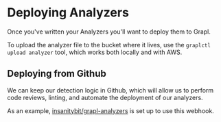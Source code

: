 # Deploying Analyzers

Once you've written your Analyzers you'll want to deploy them to Grapl.

To upload the analyzer file to the bucket where it lives, use the
`graplctl upload analyzer` tool, which works both locally and with AWS.

## Deploying from Github

We can keep our detection logic in Github, which will allow us to perform code
reviews, linting, and automate the deployment of our analyzers.

As an example,
[insanitybit/grapl-analyzers](https://github.com/insanitybit/grapl-analyzers) is
set up to use this webhook.
